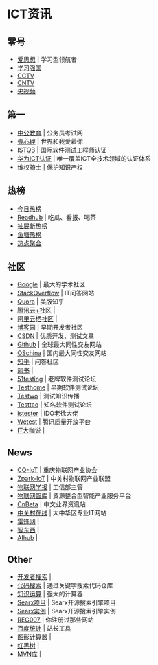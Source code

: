 # ICT资讯

## 零号

- [爱思想](https://www.aisixiang.com/) | 学习型领航者
- [学习强国](https://www.xuexi.cn/)
- [CCTV](https://www.cctv.com/)
- [CNTV](https://cntvnow.com/)
- [央视频](https://www.yangshipin.cn/)

## 第一

- [中公教育](https://www.offcn.com/) | 公务员考试网
- [壹心理](https://www.xinli001.com/) | 世界和我爱着你
- [ISTQB](https://www.istqb.org/) | 国际软件测试工程师认证
- [华为ICT认证](https://www.ictxuetang.com/cict/pc/examTicket) | 唯一覆盖ICT全技术领域的认证体系
- [维权骑士](https://www.rightknights.com/) | 保护知识产权

## 热榜

- [今日热榜](https://tophub.today/)
- [Readhub](https://readhub.cn/topics) | 吃瓜、看报、喝茶
- [抽屉新热榜](https://www.chouti.com/)
- [鱼塘热榜](https://mo.fish/)
- [热点聚合](https://www.panglb.top/hot/)

## 社区

- [Google](https://www.google.com/) | 最大的学术社区
- [StackOverflow](https://stackoverflow.com/) | IT问答网站
- [Quora](https://www.quora.com/) | 美版知乎
- [腾讯云+社区](https://cloud.tencent.com/developer) | 
- [阿里云栖社区](https://developer.aliyun.com/) | 
- [博客园](https://www.cnblogs.com/) | 早期开发者社区
- [CSDN](https://www.csdn.net/) | 优质开发、测试文章
- [Github](https://github.com/) | 全球最大同性交友网站
- [OSchina](https://www.oschina.net/) | 国内最大同性交友网站
- [知乎](https://www.zhihu.com/) | 问答社区
- [简书](https://www.jianshu.com/) | 
- [51testing](http://www.51testing.com/html/index.html) | 老牌软件测试论坛
- [Testhome](http://testerhome.com/) | 早期软件测试论坛
- [Testwo](https://www.testwo.com/) | 测试知识传播
- [Testtao](http://www.testtao.com/) | 知名软件测试论坛
- [istester](http://istester.com/) | IDO老徐大佬
- [Wetest](https://wetest.qq.com/) | 腾讯质量开放平台
- [IT大咖说](https://www.itdks.com/) | 

## News

- [CQ-IoT](http://www.cqiota.org/) | 重庆物联网产业协会
- [Zpark-IoT](https://www.ziota.org/) | 中关村物联网产业联盟
- [物联网学报](http://www.wlwxb.com.cn/) | 工信部主管
- [物联网智库](http://www.iot101.com/#/home) | 资源整合型智能产业服务平台
- [CnBeta](https://www.cnbeta.com/) | 中文业界资讯站
- [中关村在线](https://www.zol.com.cn/) | 大中华区专业IT网站
- [雷锋网](https://www.leiphone.com/) | 
- [智东西](https://zhidx.com/) | 
- [AIhub](https://www.kuxai.com/) | 

## Other

- [开发者搜索](https://kaifa.baidu.com/) | 
- [代码搜索](https://sourcegraph.com/search) | 通过关键字搜索代码仓库
- [知识运算](https://www.wolframalpha.com/) | 强大的计算器
- [Searx项目](https://github.com/searx/searx) | Searx开源搜索引擎项目
- [Searx实例](https://searx.space/) | Searx开源搜索引擎实例
- [REG007](https://www.reg007.com/) | 你注册过那些网站
- [百度统计](https://tongji.baidu.com/) | 站长工具
- [图形计算器](https://www.desmos.com/calculator) | 
- [红黑树](https://www.cs.usfca.edu/~galles/visualization/RedBlack.html) | 
- [MVN库](https://mvnrepository.com/) | 